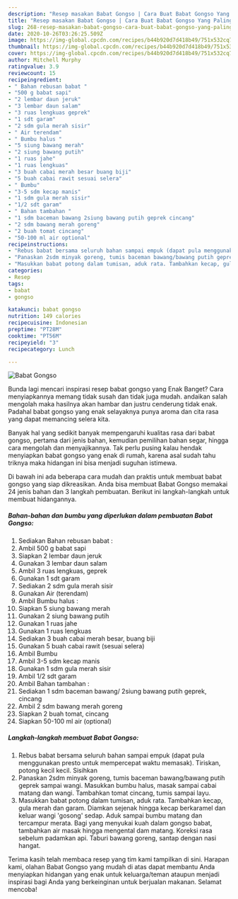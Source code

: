 ```yaml
---
description: "Resep masakan Babat Gongso | Cara Buat Babat Gongso Yang Paling Enak"
title: "Resep masakan Babat Gongso | Cara Buat Babat Gongso Yang Paling Enak"
slug: 268-resep-masakan-babat-gongso-cara-buat-babat-gongso-yang-paling-enak
date: 2020-10-26T03:26:25.509Z
image: https://img-global.cpcdn.com/recipes/b44b920d7d418b49/751x532cq70/babat-gongso-foto-resep-utama.jpg
thumbnail: https://img-global.cpcdn.com/recipes/b44b920d7d418b49/751x532cq70/babat-gongso-foto-resep-utama.jpg
cover: https://img-global.cpcdn.com/recipes/b44b920d7d418b49/751x532cq70/babat-gongso-foto-resep-utama.jpg
author: Mitchell Murphy
ratingvalue: 3.9
reviewcount: 15
recipeingredient:
- " Bahan rebusan babat "
- "500 g babat sapi"
- "2 lembar daun jeruk"
- "3 lembar daun salam"
- "3 ruas lengkuas geprek"
- "1 sdt garam"
- "2 sdm gula merah sisir"
- " Air terendam"
- " Bumbu halus "
- "5 siung bawang merah"
- "2 siung bawang putih"
- "1 ruas jahe"
- "1 ruas lengkuas"
- "3 buah cabai merah besar buang biji"
- "5 buah cabai rawit sesuai selera"
- " Bumbu"
- "3-5 sdm kecap manis"
- "1 sdm gula merah sisir"
- "1/2 sdt garam"
- " Bahan tambahan "
- "1 sdm baceman bawang 2siung bawang putih geprek cincang"
- "2 sdm bawang merah goreng"
- "2 buah tomat cincang"
- "50-100 ml air optional"
recipeinstructions:
- "Rebus babat bersama seluruh bahan sampai empuk (dapat pula menggunakan presto untuk mempercepat waktu memasak). Tiriskan, potong kecil kecil. Sisihkan"
- "Panaskan 2sdm minyak goreng, tumis baceman bawang/bawang putih geprek sampai wangi. Masukkan bumbu halus, masak sampai cabai matang dan wangi. Tambahkan tomat cincang, tumis sampai layu."
- "Masukkan babat potong dalam tumisan, aduk rata. Tambahkan kecap, gula merah dan garam. Diamkan sejenak hingga kecap berkaramel dan keluar wangi &#39;gosong&#39; sedap. Aduk sampai bumbu matang dan tercampur merata. Bagi yang menyukai kuah dalam gongso babat, tambahkan air masak hingga mengental dam matang. Koreksi rasa sebelum padamkan api. Taburi bawang goreng, santap dengan nasi hangat."
categories:
- Resep
tags:
- babat
- gongso

katakunci: babat gongso 
nutrition: 149 calories
recipecuisine: Indonesian
preptime: "PT28M"
cooktime: "PT56M"
recipeyield: "3"
recipecategory: Lunch

---
```



![Babat Gongso](https://img-global.cpcdn.com/recipes/b44b920d7d418b49/751x532cq70/babat-gongso-foto-resep-utama.jpg)

Bunda lagi mencari inspirasi resep babat gongso yang Enak Banget? Cara menyiapkannya memang tidak susah dan tidak juga mudah. andaikan salah mengolah maka hasilnya akan hambar dan justru cenderung tidak enak. Padahal babat gongso yang enak selayaknya punya aroma dan cita rasa yang dapat memancing selera kita.

Banyak hal yang sedikit banyak mempengaruhi kualitas rasa dari babat gongso, pertama dari jenis bahan, kemudian pemilihan bahan segar, hingga cara mengolah dan menyajikannya. Tak perlu pusing kalau hendak menyiapkan babat gongso yang enak di rumah, karena asal sudah tahu triknya maka hidangan ini bisa menjadi suguhan istimewa.




Di bawah ini ada beberapa cara mudah dan praktis untuk membuat babat gongso yang siap dikreasikan. Anda bisa membuat Babat Gongso memakai 24 jenis bahan dan 3 langkah pembuatan. Berikut ini langkah-langkah untuk membuat hidangannya.

<!--inarticleads1-->

##### Bahan-bahan dan bumbu yang diperlukan dalam pembuatan Babat Gongso:

1. Sediakan  Bahan rebusan babat :
1. Ambil 500 g babat sapi
1. Siapkan 2 lembar daun jeruk
1. Gunakan 3 lembar daun salam
1. Ambil 3 ruas lengkuas, geprek
1. Gunakan 1 sdt garam
1. Sediakan 2 sdm gula merah sisir
1. Gunakan  Air (terendam)
1. Ambil  Bumbu halus :
1. Siapkan 5 siung bawang merah
1. Gunakan 2 siung bawang putih
1. Gunakan 1 ruas jahe
1. Gunakan 1 ruas lengkuas
1. Sediakan 3 buah cabai merah besar, buang biji
1. Gunakan 5 buah cabai rawit (sesuai selera)
1. Ambil  Bumbu
1. Ambil 3-5 sdm kecap manis
1. Gunakan 1 sdm gula merah sisir
1. Ambil 1/2 sdt garam
1. Ambil  Bahan tambahan :
1. Sediakan 1 sdm baceman bawang/ 2siung bawang putih geprek, cincang
1. Ambil 2 sdm bawang merah goreng
1. Siapkan 2 buah tomat, cincang
1. Siapkan 50-100 ml air (optional)




<!--inarticleads2-->

##### Langkah-langkah membuat Babat Gongso:

1. Rebus babat bersama seluruh bahan sampai empuk (dapat pula menggunakan presto untuk mempercepat waktu memasak). Tiriskan, potong kecil kecil. Sisihkan
1. Panaskan 2sdm minyak goreng, tumis baceman bawang/bawang putih geprek sampai wangi. Masukkan bumbu halus, masak sampai cabai matang dan wangi. Tambahkan tomat cincang, tumis sampai layu.
1. Masukkan babat potong dalam tumisan, aduk rata. Tambahkan kecap, gula merah dan garam. Diamkan sejenak hingga kecap berkaramel dan keluar wangi &#39;gosong&#39; sedap. Aduk sampai bumbu matang dan tercampur merata. Bagi yang menyukai kuah dalam gongso babat, tambahkan air masak hingga mengental dam matang. Koreksi rasa sebelum padamkan api. Taburi bawang goreng, santap dengan nasi hangat.




Terima kasih telah membaca resep yang tim kami tampilkan di sini. Harapan kami, olahan Babat Gongso yang mudah di atas dapat membantu Anda menyiapkan hidangan yang enak untuk keluarga/teman ataupun menjadi inspirasi bagi Anda yang berkeinginan untuk berjualan makanan. Selamat mencoba!
